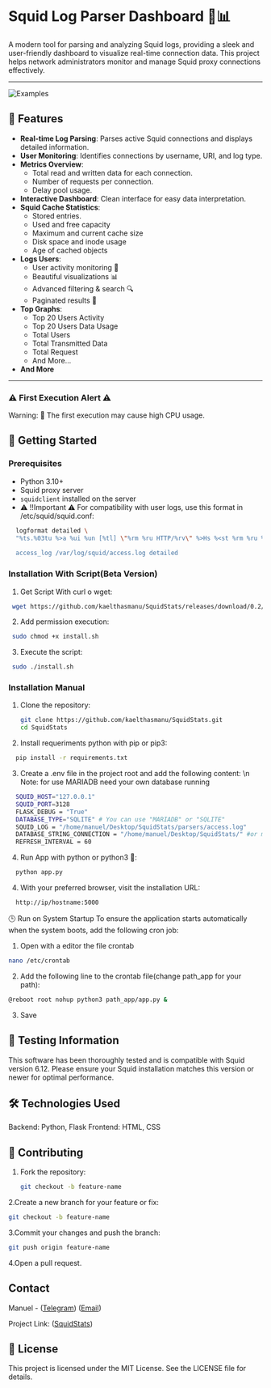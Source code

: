 # Squid Log Parser Dashboard 🐙📊

A modern tool for parsing and analyzing Squid logs, providing a sleek and user-friendly dashboard to visualize real-time connection data. This project helps network administrators monitor and manage Squid proxy connections effectively.

---

![Examples](https://github.com/kaelthasmanu/SquidStats/tree/main/assets "Examples")

## 🌟 Features
- **Real-time Log Parsing**: Parses active Squid connections and displays detailed information.
- **User Monitoring**: Identifies connections by username, URI, and log type.
- **Metrics Overview**:
  - Total read and written data for each connection.
  - Number of requests per connection.
  - Delay pool usage.
- **Interactive Dashboard**: Clean interface for easy data interpretation.
- **Squid Cache Statistics**: 
  - Stored entries.
  - Used and free capacity
  - Maximum and current cache size
  - Disk space and inode usage
  - Age of cached objects
- **Logs Users**: 
  - User activity monitoring 👥
  - Beautiful visualizations 📊 
  - Advanced filtering & search 🔍 
  - Paginated results 📄
- **Top Graphs**: 
  - Top 20 Users Activity
  - Top 20 Users Data Usage
  - Total Users
  - Total Transmitted Data
  - Total Request 
  - And More...
- **And More** 

---

### ⚠️ First Execution Alert ⚠️
Warning: 🚨 The first execution may cause high CPU usage.

## 🚀 Getting Started

### Prerequisites
- Python 3.10+
- Squid proxy server
- `squidclient` installed on the server
- ⚠️ !!Important ⚠️ For compatibility with user logs, use this format in /etc/squid/squid.conf:
```bash 
  logformat detailed \
  "%ts.%03tu %>a %ui %un [%tl] \"%rm %ru HTTP/%rv\" %>Hs %<st %rm %ru %>a %mt %<a %<rm %Ss/%Sh %<st
  
  access_log /var/log/squid/access.log detailed
```
### Installation With Script(Beta Version)
1. Get Script With curl o wget:
  ```bash
   wget https://github.com/kaelthasmanu/SquidStats/releases/download/0.2/install.sh
   ``` 

2. Add permission execution:
  ```bash
   sudo chmod +x install.sh
   ```

3. Execute the script:
  ```bash
   sudo ./install.sh
   ```

### Installation Manual
1. Clone the repository:
   ```bash
   git clone https://github.com/kaelthasmanu/SquidStats.git
   cd SquidStats
   ```
2. Install requeriments python with pip or pip3:
  ```bash
    pip install -r requirements.txt
  ```
3. Create a .env file in the project root and add the following content:
  \n Note: for use MARIADB need your own database running
  ```bash
    SQUID_HOST="127.0.0.1"
    SQUID_PORT=3128
    FLASK_DEBUG = "True"
    DATABASE_TYPE="SQLITE" # You can use "MARIADB" or "SQLITE"
    SQUID_LOG = "/home/manuel/Desktop/SquidStats/parsers/access.log"
    DATABASE_STRING_CONNECTION = "/home/manuel/Desktop/SquidStats/" #or mysql+pymysql://user:password@host:port/db
    REFRESH_INTERVAL = 60
  ```
4. Run App with python or python3  🚀:
  ```bash
    python app.py
  ```
4. With your preferred browser, visit the installation URL:
  ```bash
    http://ip/hostname:5000 
  ```

🕒 Run on System Startup
To ensure the application starts automatically when the system boots, add the following cron job:
1. Open with a editor the file crontab
```bash
nano /etc/crontab
```
2. Add the following line to the crontab file(change path_app for your path):
```bash
@reboot root nohup python3 path_app/app.py &
```
3. Save

## 🧪 Testing Information
This software has been thoroughly tested and is compatible with Squid version 6.12. Please ensure your Squid installation matches this version or newer for optimal performance.

## 🛠️ Technologies Used

  Backend: Python, Flask
  Frontend: HTML, CSS

## 🤝 Contributing
1. Fork the repository:
   ```bash
   git checkout -b feature-name
   ```
2.Create a new branch for your feature or fix:
 ```bash
 git checkout -b feature-name
 ```
3.Commit your changes and push the branch:
  ```bash
  git push origin feature-name
  ```
4.Open a pull request.

<!-- CONTACT -->
## Contact
Manuel - ([Telegram](https://t.me/king_0f_deathhh)) ([Email](mailto:manuelalberto.gorrin@gmail.com))

Project Link: ([SquidStats](https://github.com/kaelthasmanu/cucuota))

## 📄 License

This project is licensed under the MIT License. See the LICENSE file for details.
